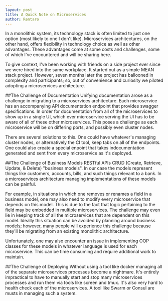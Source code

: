 ```yaml
---
layout: post
title: A Quick Note on Microservices
author: Rentaro
---
```


In a monolithic system, its technology stack is often limited to just one option (most likely to one I don't like). Microservices architectures, on the other hand, offers flexibility in technology choice as well as other advantages. These advantages come at some costs and challenges, some of which I've encountered and will be sharing here.

To give context, I've been working with friends on a side project ever since we were hired into the same workplace. It started out as a simple MEAN stack project. However, seven months later the project has ballooned in complexity and participants; so, out of convenience and curiosity we piloted adopting a microservices architecture.

##The Challenge of Documentation
Unifying documentation arose as a challenge in migrating to a microservices architecture. Each microservice has an accompanying API documentation endpoint that provides swagger specifications. In order for documentation from all of the microservices to show up in a single UI, which ever microservice serving the UI has to be aware of all of these other microservices. This poses a challenge as each microservice will be on differing ports, and possibly even cluster nodes.

There are several solutions to this. One could have whatever's managing cluster nodes, or alternatively the CI tool, keep tabs on all of the endpoints. One could also create a special enpoint that takes indocumentation generated and sent from every microservice as it's deployed. 

##The Challenge of Business Models
RESTful APIs CRUD (Create, Retrieve, Update, & Delete) "business models". In our case the models represent things like customers, accounts, bills, and such things relevant to a bank. In a microservices architecture managing implementations of these models can be painful. 

For example, in situations in which one removes or renames a field in a business model, one may also need to modify every microservice that depends on this model. This is due to the fact that logic pertaining to the field may be embedded in multiple microservices. The challenge may even lie in keeping track of all the microservices that are dependent on this model. Ideally this situation can be avoided by planning around business models; however, many people will experience this challenge because they'll be migrating from an existing monolithic architecture. 

Unfortunately, one may also encounter an issue in implementing OOP classes for these models in whatever language is used for each microservice. This can be time consuming and require additional work to maintain.

##The Challenge of Deploying
Without using a tool like docker managing all of the separate microservices processes become a nightmare. It's entirely impractical to have to manually start and stop many microservices processes and run them via tools like screen and tmux. It's also very hard to health check each of the microservices. A tool like Swarm or Consul are musts in managing such a system.


